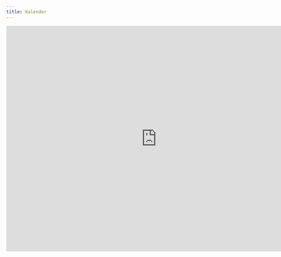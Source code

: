 ```yaml
---
title: Kalender
---
```


<iframe src="https://calendar.google.com/calendar/embed?src=gizur.com_31p3o8ugpospd6nsblcmcr4g70%40group.calendar.google.com&ctz=Europe/Stockholm" style="border: 0" width="800" height="600" frameborder="0" scrolling="no"></iframe>
